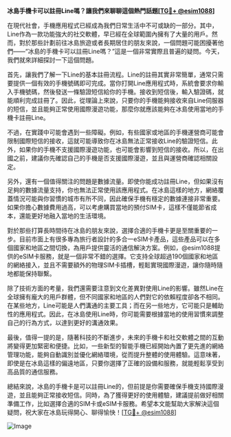 **冰島手機卡可以註冊Line嗎？讓我們來聊聊這個熱門話題[[TG💪+ @esim1088](https://t.me/s/esim1088)]**

在現代社會，手機應用程式已經成為我們日常生活中不可或缺的一部分。其中，Line作為一款功能強大的社交軟體，早已經在全球範圍內擁有了大量的用戶。然而，對於那些計劃前往冰島旅遊或者長期居住的朋友來說，一個問題可能困擾著他們——“冰島的手機卡可以註冊Line嗎？”這是一個非常實際且普遍的疑問。今天，我們就來詳細探討一下這個問題。

首先，讓我們了解一下Line的基本註冊流程。Line的註冊其實非常簡單，通常只需要提供一個有效的手機號碼即可完成。當你打開Line應用程式時，系統會要求你輸入手機號碼，然後發送一條驗證短信給你的手機。接收到短信後，輸入驗證碼，就能順利完成註冊了。因此，從理論上來說，只要你的手機能夠接收來自Line伺服器的短信，並且能夠正常使用國際漫遊功能，那麼你就應該能夠在冰島使用當地的手機卡註冊Line。

不過，在實踐中可能會遇到一些障礙。例如，有些國家或地區的手機運營商可能會限制國際短信的接收，這就可能導致你在冰島無法正常接收Line的驗證短信。此外，如果你的手機不支援國際漫遊功能，也可能會影響到短信的接收。所以，在出國之前，建議你先確認自己的手機是否支援國際漫遊，並且與運營商確認相關設定。

另外，還有一個值得關注的問題是數據流量。即使你能成功註冊Line，但如果沒有足夠的數據流量支持，你也無法正常使用該應用程式。在冰島這樣的地方，網絡覆蓋情況可能與你習慣的城市有所不同，因此確保手機有穩定的數據連接非常重要。如果你擔心數據費用過高，可以考慮購買當地的預付SIM卡，這樣不僅能節省成本，還能更好地融入當地的生活環境。

對於那些打算長時間待在冰島的朋友來說，選擇合適的手機卡更是至關重要的一步。目前市面上有很多專為旅行者設計的多合一eSIM卡產品，這些產品可以在多個國家和地區之間切換，為用戶提供靈活的通信解決方案。例如，@esim1088提供的eSIM卡服務，就是一個非常不錯的選擇。它支持全球超過190個國家和地區的網絡接入，並且不需要額外的物理SIM卡插槽，輕鬆實現國際漫遊，讓你隨時隨地都能保持聯繫。

除了技術方面的考量，我們還需要注意到文化差異對使用Line的影響。雖然Line在全球擁有龐大的用戶群體，但不同國家和地區的人們對它的依賴程度卻各不相同。在某些地方，Line可能是人們溝通的主要工具；而在另一些地方，它可能只是輔助性的應用程式。因此，在冰島使用Line時，你可能需要根據當地的使用習慣來調整自己的行為方式，以達到更好的溝通效果。

最後，值得一提的是，隨著科技的不斷進步，未來的手機卡和社交軟體之間的互動將變得更加緊密和便捷。比如，一些新型的智能手機已經開始內置了更先進的網絡管理功能，能夠自動識別並優化網絡環境，從而提升整體的使用體驗。這意味著，即使是在冰島這樣的偏遠地區，只要你選擇了正確的設備和服務，就能輕鬆享受到高品質的通信服務。

總結來說，冰島的手機卡是可以註冊Line的，但前提是你需要確保手機支持國際漫遊，並且能夠正常接收短信。同時，為了獲得更好的使用體驗，建議提前做好相關準備工作，比如選擇合適的SIM卡或eSIM卡服務。希望本文能幫助大家解決這個疑問，祝大家在冰島玩得開心、聊得愉快！[[TG💪+ @esim1088](https://t.me/s/esim1088)] 

![Image](https://i.postimg.cc/4NQfJmqS/Snipaste-2025-05-13-00-14-12.png)